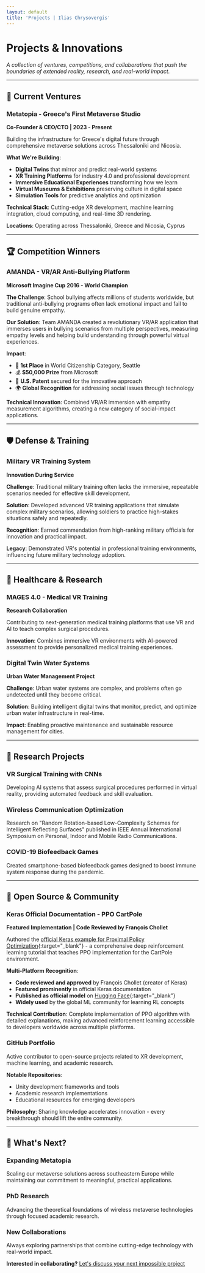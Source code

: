 ```yaml
---
layout: default
title: 'Projects | Ilias Chrysovergis'
---
```


# Projects & Innovations

*A collection of ventures, competitions, and collaborations that push the boundaries of extended reality, research, and real-world impact.*

---

## 🚀 Current Ventures

### **Metatopia - Greece's First Metaverse Studio**
**Co-Founder & CEO/CTO | 2023 - Present**

Building the infrastructure for Greece's digital future through comprehensive metaverse solutions across Thessaloniki and Nicosia.

**What We're Building**:
- **Digital Twins** that mirror and predict real-world systems
- **XR Training Platforms** for industry 4.0 and professional development  
- **Immersive Educational Experiences** transforming how we learn
- **Virtual Museums & Exhibitions** preserving culture in digital space
- **Simulation Tools** for predictive analytics and optimization

**Technical Stack**: Cutting-edge XR development, machine learning integration, cloud computing, and real-time 3D rendering.

**Locations**: Operating across Thessaloniki, Greece and Nicosia, Cyprus

---

## 🏆 Competition Winners

### **AMANDA - VR/AR Anti-Bullying Platform**
**Microsoft Imagine Cup 2016 - World Champion**

**The Challenge**: School bullying affects millions of students worldwide, but traditional anti-bullying programs often lack emotional impact and fail to build genuine empathy.

**Our Solution**: Team AMANDA created a revolutionary VR/AR application that immerses users in bullying scenarios from multiple perspectives, measuring empathy levels and helping build understanding through powerful virtual experiences.

**Impact**:
- 🥇 **1st Place** in World Citizenship Category, Seattle
- 💰 **$50,000 Prize** from Microsoft  
- 📜 **U.S. Patent** secured for the innovative approach
- 🌍 **Global Recognition** for addressing social issues through technology

**Technical Innovation**: Combined VR/AR immersion with empathy measurement algorithms, creating a new category of social-impact applications.

---

## 🛡️ Defense & Training

### **Military VR Training System**
**Innovation During Service**

**Challenge**: Traditional military training often lacks the immersive, repeatable scenarios needed for effective skill development.

**Solution**: Developed advanced VR training applications that simulate complex military scenarios, allowing soldiers to practice high-stakes situations safely and repeatedly.

**Recognition**: Earned commendation from high-ranking military officials for innovation and practical impact.

**Legacy**: Demonstrated VR's potential in professional training environments, influencing future military technology adoption.

---

## 🏥 Healthcare & Research

### **MAGES 4.0 - Medical VR Training**
**Research Collaboration**

Contributing to next-generation medical training platforms that use VR and AI to teach complex surgical procedures.

**Innovation**: Combines immersive VR environments with AI-powered assessment to provide personalized medical training experiences.

### **Digital Twin Water Systems**
**Urban Water Management Project**

**Challenge**: Urban water systems are complex, and problems often go undetected until they become critical.

**Solution**: Building intelligent digital twins that monitor, predict, and optimize urban water infrastructure in real-time.

**Impact**: Enabling proactive maintenance and sustainable resource management for cities.

---

## 🔬 Research Projects

### **VR Surgical Training with CNNs**
Developing AI systems that assess surgical procedures performed in virtual reality, providing automated feedback and skill evaluation.

### **Wireless Communication Optimization**
Research on "Random Rotation-based Low-Complexity Schemes for Intelligent Reflecting Surfaces" published in IEEE Annual International Symposium on Personal, Indoor and Mobile Radio Communications.

### **COVID-19 Biofeedback Games**
Created smartphone-based biofeedback games designed to boost immune system response during the pandemic.

---

## 🎯 Open Source & Community

### **Keras Official Documentation - PPO CartPole**
**Featured Implementation | Code Reviewed by François Chollet**

Authored the [official Keras example for Proximal Policy Optimization](https://keras.io/examples/rl/ppo_cartpole/){:target="_blank"} - a comprehensive deep reinforcement learning tutorial that teaches PPO implementation for the CartPole environment.

**Multi-Platform Recognition**: 
- **Code reviewed and approved** by François Chollet (creator of Keras)
- **Featured prominently** in official Keras documentation
- **Published as official model** on [Hugging Face](https://huggingface.co/keras-io/ppo-cartpole){:target="_blank"}
- **Widely used** by the global ML community for learning RL concepts

**Technical Contribution**: Complete implementation of PPO algorithm with detailed explanations, making advanced reinforcement learning accessible to developers worldwide across multiple platforms.

### **GitHub Portfolio**
Active contributor to open-source projects related to XR development, machine learning, and academic research.

**Notable Repositories**:
- Unity development frameworks and tools
- Academic research implementations
- Educational resources for emerging developers

**Philosophy**: Sharing knowledge accelerates innovation - every breakthrough should lift the entire community.

---

## 🌟 What's Next?

### **Expanding Metatopia**
Scaling our metaverse solutions across southeastern Europe while maintaining our commitment to meaningful, practical applications.

### **PhD Research**
Advancing the theoretical foundations of wireless metaverse technologies through focused academic research.

### **New Collaborations**
Always exploring partnerships that combine cutting-edge technology with real-world impact.

**Interested in collaborating?** [Let's discuss your next impossible project](/contact)
